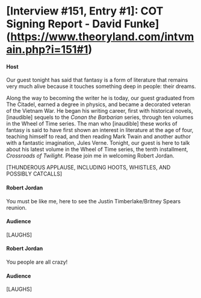 # [Interview #151, Entry #1]: COT Signing Report - David Funke](https://www.theoryland.com/intvmain.php?i=151#1)

#### Host

Our guest tonight has said that fantasy is a form of literature that remains very much alive because it touches something deep in people: their dreams.

Along the way to becoming the writer he is today, our guest graduated from The Citadel, earned a degree in physics, and became a decorated veteran of the Vietnam War. He began his writing career, first with historical novels, [inaudible] sequels to the
*Conan the Barbarian*
series, through ten volumes in the Wheel of Time series. The man who [inaudible] these works of fantasy is said to have first shown an interest in literature at the age of four, teaching himself to read, and then reading Mark Twain and another author with a fantastic imagination, Jules Verne. Tonight, our guest is here to talk about his latest volume in the Wheel of Time series, the tenth installment,
*Crossroads of Twilight.*
Please join me in welcoming Robert Jordan.

[THUNDEROUS APPLAUSE, INCLUDING HOOTS, WHISTLES, AND POSSIBLY CATCALLS]

#### Robert Jordan

You must be like me, here to see the Justin Timberlake/Britney Spears reunion.

#### Audience

[LAUGHS]

#### Robert Jordan

You people are all crazy!

#### Audience

[LAUGHS]

